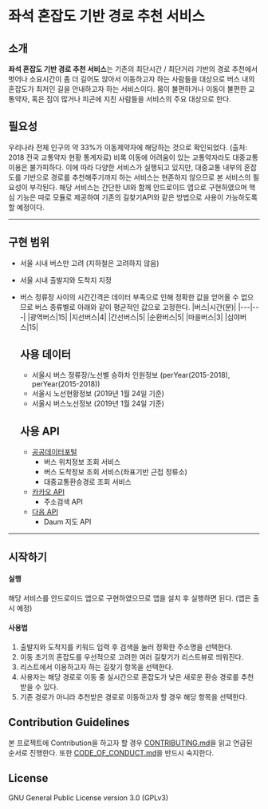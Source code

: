 #  좌석 혼잡도 기반 경로 추천 서비스

## 소개
**좌석 혼잡도 기반 경로 추천 서비스**는 기존의 최단시간 / 최단거리 기반의 경로 추천에서 벗어나 소요시간이 좀 더 길어도 앉아서 이동하고자 하는 사람들을 대상으로 버스 내의 혼잡도가 최저인 길을 안내하고자 하는 서비스이다. 몸이 불편하거나 이동이 불편한 교통약자, 혹은 짐이 많거나 피곤에 지친 사람들을 서비스의 주요 대상으로 한다.

## 필요성
우리나라 전체 인구의 약 33%가 이동제약자에 해당하는 것으로 확인되었다. (출처: 2018 전국 교통약자 현황 통계자료) 비록 이동에 어려움이 있는 교통약자라도 대중교통 이용은 불가피하다. 이에 따라 다양한 서비스가 실행되고 있지만, 대중교통 내부의 혼잡도를 기반으로 경로를 추천해주기까지 하는 서비스는 현존하지 않으므로 본 서비스의 필요성이 부각된다. 해당 서비스는 간단한 UI와 함께 안드로이드 앱으로 구현하였으며 핵심 기능은 따로 모듈로 제공하여 기존의 길찾기API와 같은 방법으로 사용이 가능하도록 할 예정이다.

-------------------------

## 구현 범위
- 서울 시내 버스만 고려 (지하철은 고려하지 않음)
- 서울 시내 출발지와 도착지 지정
- 버스 정류장 사이의 시간간격은 데이터 부족으로 인해 정확한 값을 얻어올 수 없으므로 버스 종류별로 아래와 같이 평균적인 값으로 고정한다.
    |버스|시간(분)|
    |---|---|
    |광역버스|15|
    |지선버스|4|
    |간선버스|5|
    |순환버스|5|
    |마을버스|3|
    |심야버스|15|


    ## 사용 데이터
    - 서울시 버스 정류장/노선별 승하차 인원정보 (perYear(2015-2018), perYear(2015-2018))
    - 서울시 노선현황정보 (2019년 1월 24일 기준)
    - 서울시 버스노선정보 (2019년 1월 24일 기준)


    ## 사용 API
    * [공공데이터포털](data.go.kr)
      - 버스 위치정보 조회 서비스
      - 버스 도착정보 조회 서비스(좌표기반 근접 정류소)
      - 대중교통환승경로 조회 서비스
    * [카카오 API](https://developers.kakao.com/docs/restapi/local)
      - 주소검색 API
    * [다음 API](http://apis.map.daum.net/)
      - Daum 지도 API

------------------------------
## 시작하기
#### 실행
 해당 서비스를 안드로이드 앱으로 구현하였으므로 앱을 설치 후 실행하면 된다. (앱은 출시 예정)
#### 사용법
1. 출발지와 도착지를 키워드 입력  후 검색을 눌러 정확한 주소명을 선택한다.
2. 이동 초기의 혼잡도를 우선적으로 고려한 여러 길찾기가 리스트뷰로 띄워진다.
3. 리스트에서 이용하고자 하는 길찾기 항목을 선택한다.
4. 사용자는 해당 경로로 이동 중 실시간으로 혼잡도가 낮은 새로운 환승 경로를 추천받을 수 있다.
5. 기존 경로가 아니라 추천받은 경로로 이동하고자 할 경우 해당 항목을 선택한다.

## Contribution Guidelines
본 프로젝트에 Contribution을 하고자 할 경우 [CONTRIBUTING.md](https://github.com/CAU-OSS-2019/team-project-team5/blob/master/CONTRIBUTING.md)을 읽고 언급된 순서로 진행한다. 또한  [CODE_OF_CONDUCT.md](https://github.com/CAU-OSS-2019/team-project-team5/blob/master/CODE_OF_CONDUCT.md)을 반드시 숙지한다.

## License
GNU General Public License version 3.0 (GPLv3)
